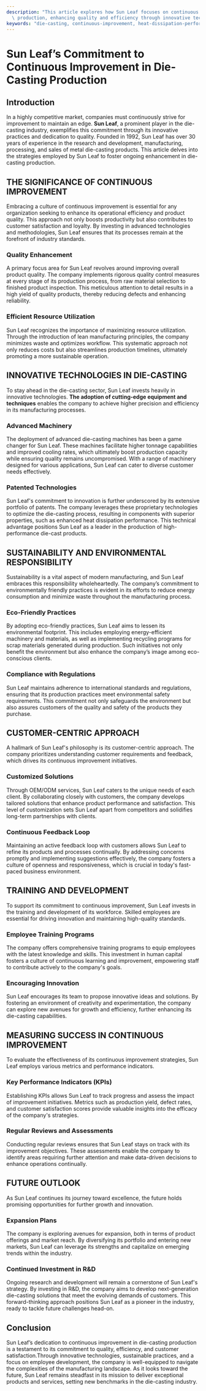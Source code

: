 ```yaml
---
description: "This article explores how Sun Leaf focuses on continuous improvement in die-casting\
  \ production, enhancing quality and efficiency through innovative techniques."
keywords: "die-casting, continuous-improvement, heat-dissipation-performance, heat-dissipation-system"
---
```

# Sun Leaf’s Commitment to Continuous Improvement in Die-Casting Production

## Introduction

In a highly competitive market, companies must continuously strive for improvement to maintain an edge. **Sun Leaf**, a prominent player in the die-casting industry, exemplifies this commitment through its innovative practices and dedication to quality. Founded in 1992, Sun Leaf has over 30 years of experience in the research and development, manufacturing, processing, and sales of metal die-casting products. This article delves into the strategies employed by Sun Leaf to foster ongoing enhancement in die-casting production.

## THE SIGNIFICANCE OF CONTINUOUS IMPROVEMENT

Embracing a culture of continuous improvement is essential for any organization seeking to enhance its operational efficiency and product quality. This approach not only boosts productivity but also contributes to customer satisfaction and loyalty. By investing in advanced technologies and methodologies, Sun Leaf ensures that its processes remain at the forefront of industry standards.

### Quality Enhancement

A primary focus area for Sun Leaf revolves around improving overall product quality. The company implements rigorous quality control measures at every stage of its production process, from raw material selection to finished product inspection. This meticulous attention to detail results in a high yield of quality products, thereby reducing defects and enhancing reliability.

### Efficient Resource Utilization

Sun Leaf recognizes the importance of maximizing resource utilization. Through the introduction of lean manufacturing principles, the company minimizes waste and optimizes workflow. This systematic approach not only reduces costs but also streamlines production timelines, ultimately promoting a more sustainable operation.

## INNOVATIVE TECHNOLOGIES IN DIE-CASTING

To stay ahead in the die-casting sector, Sun Leaf invests heavily in innovative technologies. **The adoption of cutting-edge equipment and techniques** enables the company to achieve higher precision and efficiency in its manufacturing processes.

### Advanced Machinery

The deployment of advanced die-casting machines has been a game changer for Sun Leaf. These machines facilitate higher tonnage capabilities and improved cooling rates, which ultimately boost production capacity while ensuring quality remains uncompromised. With a range of machinery designed for various applications, Sun Leaf can cater to diverse customer needs effectively.

### Patented Technologies

Sun Leaf's commitment to innovation is further underscored by its extensive portfolio of patents. The company leverages these proprietary technologies to optimize the die-casting process, resulting in components with superior properties, such as enhanced heat dissipation performance. This technical advantage positions Sun Leaf as a leader in the production of high-performance die-cast products.

## SUSTAINABILITY AND ENVIRONMENTAL RESPONSIBILITY

Sustainability is a vital aspect of modern manufacturing, and Sun Leaf embraces this responsibility wholeheartedly. The company’s commitment to environmentally friendly practices is evident in its efforts to reduce energy consumption and minimize waste throughout the manufacturing process.

### Eco-Friendly Practices

By adopting eco-friendly practices, Sun Leaf aims to lessen its environmental footprint. This includes employing energy-efficient machinery and materials, as well as implementing recycling programs for scrap materials generated during production. Such initiatives not only benefit the environment but also enhance the company’s image among eco-conscious clients.

### Compliance with Regulations

Sun Leaf maintains adherence to international standards and regulations, ensuring that its production practices meet environmental safety requirements. This commitment not only safeguards the environment but also assures customers of the quality and safety of the products they purchase.

## CUSTOMER-CENTRIC APPROACH

A hallmark of Sun Leaf's philosophy is its customer-centric approach. The company prioritizes understanding customer requirements and feedback, which drives its continuous improvement initiatives.

### Customized Solutions

Through OEM/ODM services, Sun Leaf caters to the unique needs of each client. By collaborating closely with customers, the company develops tailored solutions that enhance product performance and satisfaction. This level of customization sets Sun Leaf apart from competitors and solidifies long-term partnerships with clients.

### Continuous Feedback Loop

Maintaining an active feedback loop with customers allows Sun Leaf to refine its products and processes continually. By addressing concerns promptly and implementing suggestions effectively, the company fosters a culture of openness and responsiveness, which is crucial in today's fast-paced business environment.

## TRAINING AND DEVELOPMENT

To support its commitment to continuous improvement, Sun Leaf invests in the training and development of its workforce. Skilled employees are essential for driving innovation and maintaining high-quality standards.

### Employee Training Programs

The company offers comprehensive training programs to equip employees with the latest knowledge and skills. This investment in human capital fosters a culture of continuous learning and improvement, empowering staff to contribute actively to the company's goals.

### Encouraging Innovation

Sun Leaf encourages its team to propose innovative ideas and solutions. By fostering an environment of creativity and experimentation, the company can explore new avenues for growth and efficiency, further enhancing its die-casting capabilities.

## MEASURING SUCCESS IN CONTINUOUS IMPROVEMENT

To evaluate the effectiveness of its continuous improvement strategies, Sun Leaf employs various metrics and performance indicators.

### Key Performance Indicators (KPIs)

Establishing KPIs allows Sun Leaf to track progress and assess the impact of improvement initiatives. Metrics such as production yield, defect rates, and customer satisfaction scores provide valuable insights into the efficacy of the company's strategies.

### Regular Reviews and Assessments

Conducting regular reviews ensures that Sun Leaf stays on track with its improvement objectives. These assessments enable the company to identify areas requiring further attention and make data-driven decisions to enhance operations continually.

## FUTURE OUTLOOK

As Sun Leaf continues its journey toward excellence, the future holds promising opportunities for further growth and innovation.

### Expansion Plans

The company is exploring avenues for expansion, both in terms of product offerings and market reach. By diversifying its portfolio and entering new markets, Sun Leaf can leverage its strengths and capitalize on emerging trends within the industry.

### Continued Investment in R&D

Ongoing research and development will remain a cornerstone of Sun Leaf's strategy. By investing in R&D, the company aims to develop next-generation die-casting solutions that meet the evolving demands of customers. This forward-thinking approach positions Sun Leaf as a pioneer in the industry, ready to tackle future challenges head-on.

## Conclusion

Sun Leaf’s dedication to continuous improvement in die-casting production is a testament to its commitment to quality, efficiency, and customer satisfaction.Through innovative technologies, sustainable practices, and a focus on employee development, the company is well-equipped to navigate the complexities of the manufacturing landscape. As it looks toward the future, Sun Leaf remains steadfast in its mission to deliver exceptional products and services, setting new benchmarks in the die-casting industry.

